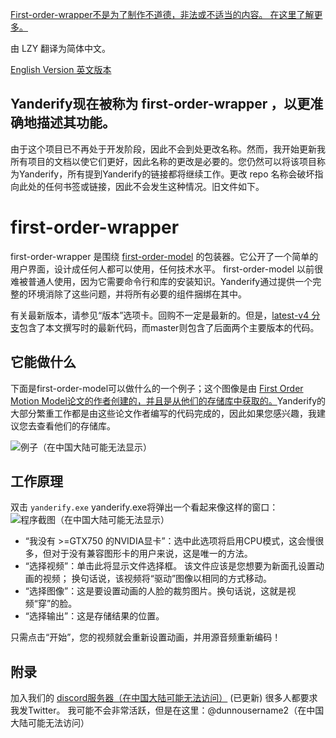 [First-order-wrapper不是为了制作不道德，非法或不适当的内容。 在这里了解更多。](MANIFESTO-ZH.md)

由 LZY 翻译为简体中文。

[English Version 英文版本](README-EN.md)

## Yanderify现在被称为 first-order-wrapper ，以更准确地描述其功能。
由于这个项目已不再处于开发阶段，因此不会到处更改名称。然而，我开始更新我所有项目的文档以使它们更好，因此名称的更改是必要的。您仍然可以将该项目称为Yanderify，所有提到Yanderify的链接都将继续工作。更改 repo 名称会破坏指向此处的任何书签或链接，因此不会发生这种情况。旧文件如下。

# first-order-wrapper
first-order-wrapper 是围绕 [first-order-model](https://github.com/AliaksandrSiarohin/first-order-model) 的包装器。它公开了一个简单的用户界面，设计成任何人都可以使用，任何技术水平。 first-order-model 以前很难被普通人使用，因为它需要命令行和库的安装知识。Yanderify通过提供一个完整的环境消除了这些问题，并将所有必要的组件捆绑在其中。

有关最新版本，请参见“版本”选项卡。回购不一定是最新的。但是，[latest-v4 分支](https://github.com/dunnousername/yanderifier/tree/latest-v4)包含了本文撰写时的最新代码，而master则包含了后面两个主要版本的代码。

## 它能做什么

下面是first-order-model可以做什么的一个例子；这个图像是由 [First Order Motion Model论文的作者创建的，并且是从他们的存储库中获取的。](https://github.com/AliaksandrSiarohin/first-order-model)Yanderify的大部分繁重工作都是由这些论文作者编写的代码完成的，因此如果您感兴趣，我建议您去查看他们的存储库。

![例子（在中国大陆可能无法显示）](https://github.com/AliaksandrSiarohin/first-order-model/raw/master/sup-mat/relative-demo.gif)

## 工作原理

双击 `yanderify.exe` yanderify.exe将弹出一个看起来像这样的窗口：
![程序截图（在中国大陆可能无法显示）](readme_mats/ss1.png)

- “我没有 >=GTX750 的NVIDIA显卡”：选中此选项将启用CPU模式，这会慢很多，但对于没有兼容图形卡的用户来说，这是唯一的方法。
- “选择视频”：单击此将显示文件选择框。 该文件应该是您想要为新面孔设置动画的视频； 换句话说，该视频将“驱动”图像以相同的方式移动。
- “选择图像”：这是要设置动画的人脸的裁剪图片。换句话说，这就是视频“穿”的脸。
- “选择输出”：这是存储结果的位置。

只需点击“开始”，您的视频就会重新设置动画，并用源音频重新编码！

## 附录

加入我们的 [discord服务器（在中国大陆可能无法访问）](https://discord.gg/eEvTzRP) (已更新)
很多人都要求我发Twitter。 我可能不会非常活跃，但是在这里：@dunnousername2（在中国大陆可能无法访问）

